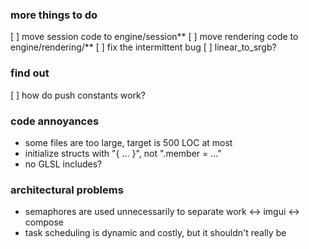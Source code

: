 ### more things to do
[ ] move session code to engine/session**
[ ] move rendering code to engine/rendering/**
[ ] fix the intermittent bug
[ ] linear_to_srgb?

### find out
[ ] how do push constants work?

### code annoyances
* some files are too large, target is 500 LOC at most
* initialize structs with "{ ... }", not ".member = ..."
* no GLSL includes?

### architectural problems
* semaphores are used unnecessarily to separate work <-> imgui <-> compose
* task scheduling is dynamic and costly, but it shouldn't really be